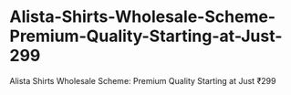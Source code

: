 # Alista-Shirts-Wholesale-Scheme-Premium-Quality-Starting-at-Just-299
Alista Shirts Wholesale Scheme: Premium Quality Starting at Just ₹299

